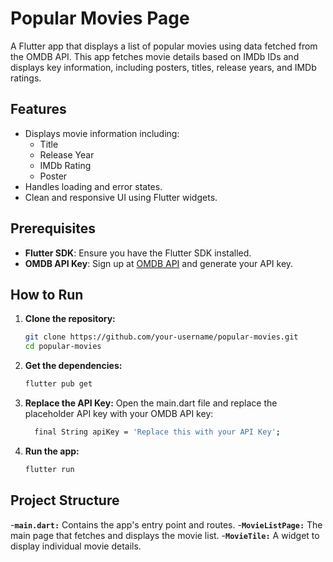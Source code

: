 # Popular Movies Page 

A Flutter app that displays a list of popular movies using data fetched from the OMDB API. This app fetches movie details based on IMDb IDs and displays key information, including posters, titles, release years, and IMDb ratings.

## Features
- Displays movie information including:
  - Title  
  - Release Year  
  - IMDb Rating  
  - Poster  
- Handles loading and error states.  
- Clean and responsive UI using Flutter widgets.  

## Prerequisites
- **Flutter SDK**: Ensure you have the Flutter SDK installed.  
- **OMDB API Key**: Sign up at [OMDB API](https://www.omdbapi.com/) and generate your API key.

## How to Run

1. **Clone the repository:**
   ```bash
   git clone https://github.com/your-username/popular-movies.git
   cd popular-movies
2. **Get the dependencies:**
   ```bash
   flutter pub get
3. **Replace the API Key:**
Open the main.dart file and replace the placeholder API key with your OMDB API key:
    ```bash
      final String apiKey = 'Replace this with your API Key';
4. **Run the app:**
     ```bash
     flutter run

## Project Structure
-**`main.dart:`** Contains the app's entry point and routes.
-**`MovieListPage:`** The main page that fetches and displays the movie list.
-**`MovieTile:`** A widget to display individual movie details.

